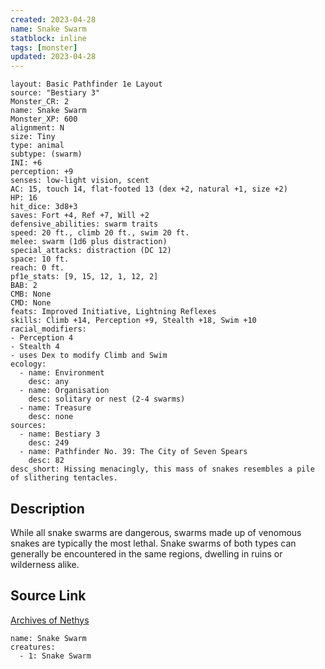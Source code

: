 ```yaml
---
created: 2023-04-28
name: Snake Swarm
statblock: inline
tags: [monster]
updated: 2023-04-28
---
```

```statblock
layout: Basic Pathfinder 1e Layout
source: "Bestiary 3"
Monster_CR: 2
name: Snake Swarm
Monster_XP: 600
alignment: N
size: Tiny
type: animal
subtype: (swarm)
INI: +6
perception: +9
senses: low-light vision, scent
AC: 15, touch 14, flat-footed 13 (dex +2, natural +1, size +2)
HP: 16
hit_dice: 3d8+3
saves: Fort +4, Ref +7, Will +2
defensive_abilities: swarm traits
speed: 20 ft., climb 20 ft., swim 20 ft.
melee: swarm (1d6 plus distraction)
special_attacks: distraction (DC 12)
space: 10 ft.
reach: 0 ft.
pf1e_stats: [9, 15, 12, 1, 12, 2]
BAB: 2
CMB: None
CMD: None
feats: Improved Initiative, Lightning Reflexes
skills: Climb +14, Perception +9, Stealth +18, Swim +10
racial_modifiers:
- Perception 4
- Stealth 4
- uses Dex to modify Climb and Swim
ecology:
  - name: Environment
    desc: any
  - name: Organisation
    desc: solitary or nest (2-4 swarms)
  - name: Treasure
    desc: none
sources:
  - name: Bestiary 3
    desc: 249
  - name: Pathfinder No. 39: The City of Seven Spears
    desc: 82
desc_short: Hissing menacingly, this mass of snakes resembles a pile of slithering tentacles.
```
## Description
While all snake swarms are dangerous, swarms made up of venomous snakes are typically the most lethal. Snake swarms of both types can generally be encountered in the same regions, dwelling in ruins or wilderness alike.
## Source Link
[Archives of Nethys](https://aonprd.com/MonsterDisplay.aspx?ItemName=Snake%20Swarm)
```encounter-table
name: Snake Swarm
creatures:
  - 1: Snake Swarm
```
